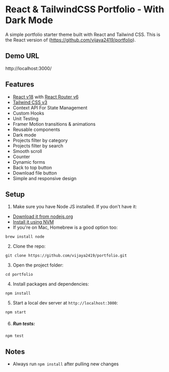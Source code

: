 # React & TailwindCSS Portfolio - With Dark Mode

A simple portfolio starter theme built with React and Tailwind CSS. This is the React version of (https://github.com/vijaya2419/portfolio).

## Demo URL

http://localhost:3000/

## Features

-   [React v18](https://reactjs.org) with [React Router v6](https://reactrouter.com)
-   [Tailwind CSS v3](https://tailwindcss.com)
-   Context API For State Management
-   Custom Hooks
-   Unit Testing
-   Framer Motion transitions & animations
-   Reusable components
-   Dark mode
-   Projects filter by category
-   Projects filter by search
-   Smooth scroll
-   Counter
-   Dynamic forms
-   Back to top button
-   Download file button
-   Simple and responsive design

## Setup

1. Make sure you have Node JS installed. If you don't have it:

-   [Download it from nodejs.org](https://nodejs.org)
-   [Install it using NVM ](https://github.com/nvm-sh/nvm)
-   If you're on Mac, Homebrew is a good option too:

```
brew install node
```

2. Clone the repo:

```
git clone https://github.com/vijaya2419/portfolio.git
```

3. Open the project folder:

```
cd portfolio
```

4. Install packages and dependencies:

```
npm install
```

5. Start a local dev server at `http://localhost:3000`:

```
npm start
```

6. ##### Run tests:

```
npm test
```

## Notes

-   Always run `npm install` after pulling new changes


